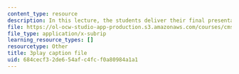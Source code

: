 ```yaml
---
content_type: resource
description: In this lecture, the students deliver their final presentations.
file: https://ol-ocw-studio-app-production.s3.amazonaws.com/courses/cms-611j-creating-video-games-fall-2014/684cecf32de654afc4fcf0a80984a1a1_sKolTx6sxUo.srt
file_type: application/x-subrip
learning_resource_types: []
resourcetype: Other
title: 3play caption file
uid: 684cecf3-2de6-54af-c4fc-f0a80984a1a1
---
```


